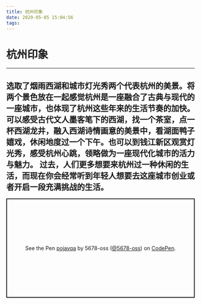 ```yaml
---
title: 杭州印象
date: 2020-05-05 15:04:56
tags:
---
```

# 杭州印象
---
## 选取了烟雨西湖和城市灯光秀两个代表杭州的美景。将两个景色放在一起感觉杭州是一座融合了古典与现代的一座城市，也体现了杭州这些年来的生活节奏的加快。可以感受古代文人墨客笔下的西湖，找一个茶室，点一杯西湖龙井，融入西湖诗情画意的美景中，看湖面鸭子嬉戏，休闲地度过一个下午。也可以到钱江新区观赏灯光秀，感受杭州心跳，领略做为一座现代化城市的活力与魅力。 过去，人们更多想要来杭州过一种休闲的生活，而现在你会经常听到年轻人想要去这座城市创业或者开启一段充满挑战的生活。

<p class="codepen" data-height="265" data-theme-id="light" data-default-tab="result" data-user="5678-oss" data-slug-hash="pojavqa" style="height: 265px; box-sizing: border-box; display: flex; align-items: center; justify-content: center; border: 2px solid; margin: 1em 0; padding: 1em;" data-pen-title="pojavqa">
  <span>See the Pen <a href="https://codepen.io/5678-oss/pen/pojavqa">
  pojavqa</a> by 5678-oss (<a href="https://codepen.io/5678-oss">@5678-oss</a>)
  on <a href="https://codepen.io">CodePen</a>.</span>
</p>
<script async src="https://static.codepen.io/assets/embed/ei.js"></script>


